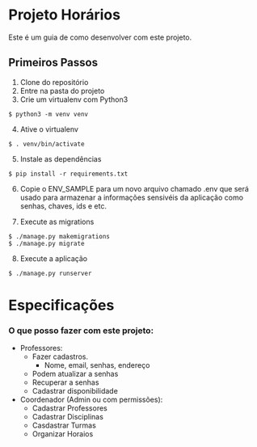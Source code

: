# Projeto Horários

Este é um guia de como desenvolver com este projeto.

## Primeiros Passos

1. Clone do  repositório
2. Entre na pasta do projeto
3. Crie um virtualenv com Python3
  ```
  $ python3 -m venv venv
  ```
4. Ative o virtualenv

  ```
  $ . venv/bin/activate
  ```
5. Instale as dependências

  ```
  $ pip install -r requirements.txt
  ```

6. Copie o ENV_SAMPLE para um novo arquivo chamado .env que será usado para
armazenar a informações sensivéis da aplicação como senhas, chaves, ids e etc.

7. Execute as migrations
  ```
  $ ./manage.py makemigrations
  $ ./manage.py migrate
  ```
8. Execute a aplicação

  ```
  $ ./manage.py runserver
  ```

# Especificações


### O que posso fazer com este projeto:
  - Professores:
    - Fazer cadastros.
      - Nome, email, senhas, endereço
    - Podem atualizar a senhas
    - Recuperar a senhas
    - Cadastrar disponibilidade
  - Coordenador (Admin ou com permissões):
    - Cadastrar Professores
    - Cadastrar Disciplinas
    - Casdastrar Turmas
    - Organizar Horaios
